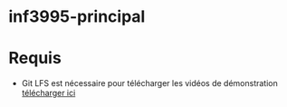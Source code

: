 # inf3995-principal

# Requis
* Git LFS est nécessaire pour télécharger les vidéos de démonstration [télécharger ici](https://git-lfs.github.com/)